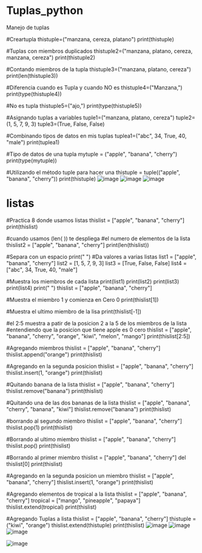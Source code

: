 # Tuplas_python
Manejo de tuplas

#Creartupla
thistuple=("manzana, cereza, platano")
print(thistuple)

#Tuplas con miembros duplicados
thistuple2=("manzana, platano, cereza, manzana, cereza")
print(thistuple2)

#Contando miembros de la tupla
thistuple3=("manzana, platano, cereza")
print(len(thistuple3))

#Diferencia cuando es Tupla y cuando NO es 
thistuple4=("Manzana,")
print(type(thistuple4))

#No es tupla
thistuple5=("ajo,")
print(type(thistuple5))

#Asignando tuplas a variables
tuple1=("manzana, platano, cereza")
tuple2=(1, 5, 7, 9, 3)
tuple3=(True, False, False)

#Combinando tipos de datos en mis tuplas
tuplea1=("abc", 34, True, 40, "male")
print(tuplea1)

#Tipo de datos de una tupla
mytuple = ("apple", "banana", "cherry")
print(type(mytuple))


#Utilizando el método tuple para hacer una 
thistuple = tuple(("apple", "banana", "cherry"))
print(thistuple)
![image](https://github.com/user-attachments/assets/e0fbbdc1-ae94-4235-822a-a93e85001083)
![image](https://github.com/user-attachments/assets/855012c2-1c71-4484-aff5-3ac16d1af605)
![image](https://github.com/user-attachments/assets/012f0671-7415-4f0b-9f64-a14f7002fed2)
# listas
#Practica 8  donde usamos listas
thislist = ["apple", "banana", "cherry"]
print(thislist)


#cuando usamos (len( )) te despliega
#el numero de elementos de la lista
thislist2 = ["apple", "banana", "cherry"]
print(len(thislist))


#Separa con un espacio
print(" ")
#Da valores a varias listas
list1 = ["apple", "banana", "cherry"]
list2 = [1, 5, 7, 9, 3]
list3 = [True, False, False]
list4 = ["abc", 34, True, 40, "male"]


#Muestra los miembros de cada lista
print(list1)
print(list2)
print(list3)
print(list4)
print(" ")
thislist = ["apple", "banana", "cherry"]


#Muestra el miembro 1 y comienza en Cero 0
print(thislist[1])

#Muestra el ultimo miembro de la lisa
print(thislist[-1])

#el 2:5 muestra a patir de la posicion 2 a la 5 de los miembros de la lista
#entendiendo que la posicion que tiene apple es 0 cero
thislist = ["apple", "banana", "cherry", "orange", "kiwi", "melon", "mango"]
print(thislist[2:5])


#Agregando miembros
thislist = ["apple", "banana", "cherry"]
thislist.append("orange")
print(thislist)


#Agregando en la segunda posicion
thislist = ["apple", "banana", "cherry"]
thislist.insert(1, "orange")
print(thislist)




#Quitando banana de la lista
thislist = ["apple", "banana", "cherry"]
thislist.remove("banana")
print(thislist)

#Quitando una de las dos bananas de la lista
thislist = ["apple", "banana", "cherry", "banana", "kiwi"]
thislist.remove("banana")
print(thislist)

#borrando al segundo miembro
thislist = ["apple", "banana", "cherry"]
thislist.pop(1)
print(thislist)

#Borrando al ultimo miembro
thislist = ["apple", "banana", "cherry"]
thislist.pop()
print(thislist)

#Borrando al primer miembro
thislist = ["apple", "banana", "cherry"]
del thislist[0]
print(thislist)

#Agregando en la segunda posicion un miembro
thislist = ["apple", "banana", "cherry"]
thislist.insert(1, "orange")
print(thislist)

#Agregando elementos de tropical a la lista
thislist = ["apple", "banana", "cherry"]
tropical = ["mango", "pineapple", "papaya"]
thislist.extend(tropical)
print(thislist)


#Agregando Tuplas a lista
thislist = ["apple", "banana", "cherry"]
thistuple = ("kiwi", "orange")
thislist.extend(thistuple)
print(thislist)
![image](https://github.com/user-attachments/assets/41355c41-8e5f-4f70-8210-003798875ecf)
![image](https://github.com/user-attachments/assets/2b8543c8-f392-4616-b5b3-7d3fc632ddac)
![image](https://github.com/user-attachments/assets/2d5cff52-e875-4548-9fa2-341a0569539f)

![image](https://github.com/user-attachments/assets/2f4d7d09-a00a-4806-ac83-89fb87691ab0)





